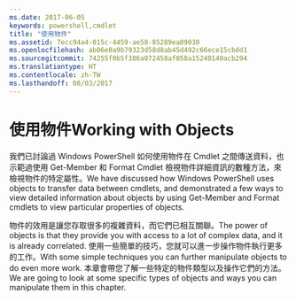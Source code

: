 ```yaml
---
ms.date: 2017-06-05
keywords: powershell,cmdlet
title: "使用物件"
ms.assetid: 7ecc94a4-015c-4459-ae58-85289ea09030
ms.openlocfilehash: ab06e0a9b79323d58d8ab45d492c66ece15cbdd1
ms.sourcegitcommit: 74255f0b5f386a072458af058a15240140acb294
ms.translationtype: HT
ms.contentlocale: zh-TW
ms.lasthandoff: 08/03/2017
---
```

# <a name="working-with-objects"></a><span data-ttu-id="6d699-103">使用物件</span><span class="sxs-lookup"><span data-stu-id="6d699-103">Working with Objects</span></span>
<span data-ttu-id="6d699-104">我們已討論過 Windows PowerShell 如何使用物件在 Cmdlet 之間傳送資料，也示範過使用 Get-Member 和 Format Cmdlet 檢視物件詳細資訊的數種方法，來檢視物件的特定屬性。</span><span class="sxs-lookup"><span data-stu-id="6d699-104">We have discussed how Windows PowerShell uses objects to transfer data between cmdlets, and demonstrated a few ways to view detailed information about objects by using Get-Member and Format cmdlets to view particular properties of objects.</span></span>

<span data-ttu-id="6d699-105">物件的效用是讓您存取很多的複雜資料，而它們已相互關聯。</span><span class="sxs-lookup"><span data-stu-id="6d699-105">The power of objects is that they provide you with access to a lot of complex data, and it is already correlated.</span></span> <span data-ttu-id="6d699-106">使用一些簡單的技巧，您就可以進一步操作物件執行更多的工作。</span><span class="sxs-lookup"><span data-stu-id="6d699-106">With some simple techniques you can further manipulate objects to do even more work.</span></span> <span data-ttu-id="6d699-107">本章會帶您了解一些特定的物件類型以及操作它們的方法。</span><span class="sxs-lookup"><span data-stu-id="6d699-107">We are going to look at some specific types of objects and ways you can manipulate them in this chapter.</span></span>

